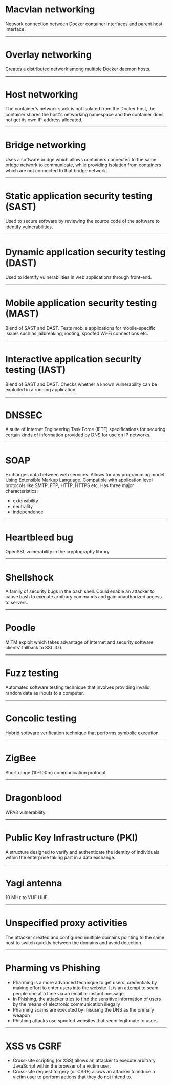 # Macvlan networking
Network connection between Docker container interfaces and parent host interface.

---
# Overlay networking
Creates a distributed network among multiple Docker daemon hosts.

---
# Host networking
The container's network stack is not isolated from the Docker host, the container shares the host's networking namespace and the container does not get its own IP-address allocated.

---
# Bridge networking
Uses a software bridge which allows containers connected to the same bridge network to communicate, while providing isolation from containers which are not connected to that bridge network.

---
# Static application security testing (SAST)
Used to secure software by reviewing the source code of the software to identify vulnerabilities.

---
# Dynamic application security testing (DAST)
Used to identify vulnerabilities in web applications through front-end.

---
# Mobile application security testing (MAST)
Blend of SAST and DAST. Tests mobile applications for mobile-specific issues such as jailbreaking, rooting, spoofed Wi-Fi connections etc.

---
# Interactive application security testing (IAST)
Blend of SAST and DAST. Checks whether a known vulnerability can be exploited in a running application.

---
# DNSSEC
A suite of Internet Engineering Task Force (IETF) specifications for securing certain kinds of information provided by DNS for use on IP networks.

---
# SOAP
Exchanges data between web services. Allows for any programming model. Using Extensible Markup Language. Compatible with application level protocols like SMTP, FTP, HTTP, HTTPS etc. 
Has three major characteristics:
- extensibility
- neutrality
- independence

---
# Heartbleed bug
OpenSSL vulnerability in the cryptography library.

---
# Shellshock
A family of security bugs in the bash shell. Could enable an attacker to cause bash to execute arbitrary commands and gain unauthorized access to servers.

---
# Poodle
MiTM exploit which takes advantage of Internet and security software clients' fallback to SSL 3.0.

---
# Fuzz testing
Automated software testing technique that involves providing invalid, random data as inputs to a computer.

---
# Concolic testing
Hybrid software verification technique that performs symbolic execution.

---
# ZigBee
Short range (10-100m) communication protocol.

---
# Dragonblood
WPA3 vulnerability.

---
# Public Key Infrastructure (PKI)
A structure designed to verify and authenticate the identity of individuals within the enterprise taking part in a data exchange.

---
# Yagi antenna
10 MHz to VHF UHF

---
# Unspecified proxy activities
The attacker created and configured multiple domains pointing to the same host to switch quickly between the domains and avoid detection.

---
# Pharming vs Phishing
- Pharming is a more advanced technique to get users' credentials by making effort to enter users into the website. It is an attempt to scam people one at a time via an email or instant message.
- In Phishing, the attacker tries to find the sensitive information of users by the means of electronic communication illegally
- Pharming scams are executed by misusing the DNS as the primary weapon
- Phishing attacks use spoofed websites that seem legitimate to users.

---
# XSS vs CSRF
- Cross-site scripting (or XSS) allows an attacker to execute arbitrary JavaScript within the browser of a victim user.
- Cross-site request forgery (or CSRF) allows an attacker to induce a victim user to perform actions that they do not intend to.

